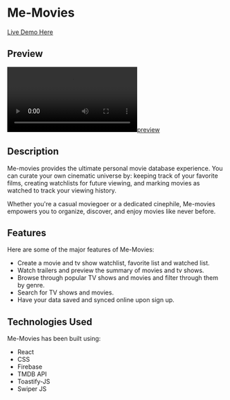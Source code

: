 # Me-Movies

[Live Demo Here](https://me-movies.pages.dev/)

## Preview

[![preview](./preview/me-movies.mp4)](./preview/me-movies.mp4)

## Description

Me-movies provides the ultimate personal movie database experience. You can curate your own cinematic universe by: keeping track of your favorite films, creating watchlists for future viewing, and marking movies as watched to track your viewing history.

Whether you're a casual moviegoer or a dedicated cinephile, Me-movies empowers you to organize, discover, and enjoy movies like never before.

## Features

Here are some of the major features of Me-Movies:

- Create a movie and tv show watchlist, favorite list and watched list.
- Watch trailers and preview the summary of movies and tv shows.
- Browse through popular TV shows and movies and filter through them by genre.
- Search for TV shows and movies.
- Have your data saved and synced online upon sign up.

## Technologies Used

Me-Movies has been built using:

- React
- CSS
- Firebase
- TMDB API
- Toastify-JS
- Swiper JS
